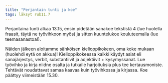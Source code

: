 ```yaml
---
title: "Perjantain tunti ja koe"
tags: läksyt rub11.7
---
```


Perjantaina tunti alkaa 13.15, ensin pidetään sanakoe tekstistä 4 (lue huolella fraasit, täytä ne työvihkoon myös) ja sitten kuuntelukoe kouluteemalla (lue teemasanastoa!).

Näiden jälkeen aloitamme sähköisen kielioppikokeen, oma koke mukaan (huolehdi eytä on akkua)! Kielioppikokeessa kaikki käydyt asiat eli sanajärjestys, verbit, substantiivit ja adjektiivit + kysymyssanat. Lue työvihko ja kirja niidne osalta ja tutkaile harjoituksia plus tee kertausmoniste. Tehtävät noudattavat samaa kaavaa kuin työvihkossa ja kirjassa. Koe päättyy viimeistään 15.30.